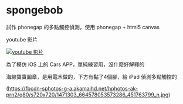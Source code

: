 spongebob
=========

試作 phonegap 的多點觸控偵測，使用 phonegap + html5 canvas

youtube 影片

[![youtube 影片](http://img.youtube.com/vi/_8vqS-Wtnis/0.jpg)](http://www.youtube.com/watch?v=_8vqS-Wtnis)

為了模仿 iOS 上的 Cars APP，單純練習用，沒什麼好解釋的

海線寶寶圖章，是用電木做的，下方有黏了4個腳，給 iPad 偵測多點觸控的

(https://fbcdn-sphotos-g-a.akamaihd.net/hphotos-ak-prn2/q80/s720x720/1471303_664578053573286_451763799_n.jpg)
